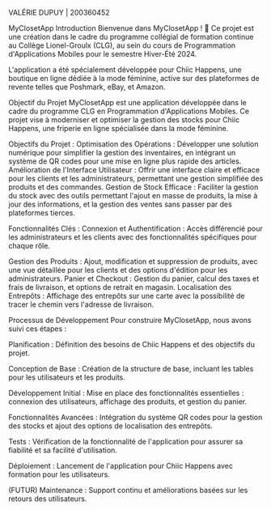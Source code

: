 VALÉRIE DUPUY | 200360452 

MyClosetApp
Introduction
Bienvenue dans MyClosetApp ! 🌟 Ce projet est une création dans le cadre du programme collégial de formation continue au Collège Lionel-Groulx (CLG), au sein du cours de Programmation d'Applications Mobiles pour le semestre Hiver-Été 2024.

L'application a été spécialement développée pour Chiic Happens, une boutique en ligne dédiée à la mode féminine, active sur des plateformes de revente telles que Poshmark, eBay, et Amazon.

Objectif du Projet
MyClosetApp est une application développée dans le cadre du programme CLG en Programmation d'Applications Mobiles. Ce projet vise à moderniser et optimiser la gestion des stocks pour Chiic Happens, une friperie en ligne spécialisée dans la mode féminine.

Objectifs du Projet :
Optimisation des Opérations : Développer une solution numérique pour simplifier la gestion des inventaires, en intégrant un système de QR codes pour une mise en ligne plus rapide des articles.
Amélioration de l'Interface Utilisateur : Offrir une interface claire et efficace pour les clients et les administrateurs, permettant une gestion simplifiée des produits et des commandes.
Gestion de Stock Efficace : Faciliter la gestion du stock avec des outils permettant l'ajout en masse de produits, la mise à jour des informations, et la gestion des ventes sans passer par des plateformes tierces.

Fonctionnalités Clés :
Connexion et Authentification : Accès différencié pour les administrateurs et les clients avec des fonctionnalités spécifiques pour chaque rôle.

Gestion des Produits : Ajout, modification et suppression de produits, avec une vue détaillée pour les clients et des options d'édition pour les administrateurs.
Panier et Checkout : Gestion du panier, calcul des taxes et frais de livraison, et options de retrait en magasin.
Localisation des Entrepôts : Affichage des entrepôts sur une carte avec la possibilité de tracer le chemin vers l'adresse de livraison.

Processus de Développement
Pour construire MyClosetApp, nous avons suivi ces étapes :

Planification : Définition des besoins de Chiic Happens et des objectifs du projet.

Conception de Base : Création de la structure de base, incluant les tables pour les utilisateurs et les produits.

Développement Initial : Mise en place des fonctionnalités essentielles : connexion des utilisateurs, affichage des produits, et gestion du panier.

Fonctionnalités Avancées : Intégration du système QR codes pour la gestion des stocks et ajout des options de localisation des entrepôts.

Tests : Vérification de la fonctionnalité de l'application pour assurer sa fiabilité et sa facilité d'utilisation.

Déploiement : Lancement de l'application pour Chiic Happens avec formation pour les utilisateurs.

(FUTUR) Maintenance : Support continu et améliorations basées sur les retours des utilisateurs.